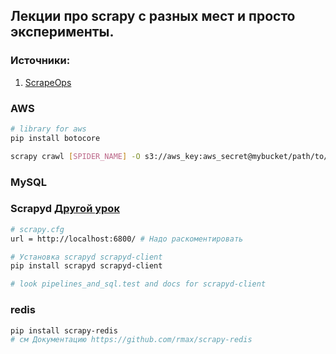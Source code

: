 ## Лекции про scrapy с разных мест и просто эксперименты.

### Источники: 

1. [ScrapeOps](https://www.youtube.com/@scrapeops)



### AWS 

```bash 
# library for aws 
pip install botocore

scrapy crawl [SPIDER_NAME] -O s3://aws_key:aws_secret@mybucket/path/to/pyscrapeddata.scv:scv

``` 


### MySQL 




### Scrapyd [Другой урок](https://www.youtube.com/watch?v=PZKH5S0C8EI)

```bash 
# scrapy.cfg 
url = http://localhost:6800/ # Надо раскоментировать 

# Установка scrapyd scrapyd-client 
pip install scrapyd scrapyd-client 

# look pipelines_and_sql.test and docs for scrapyd-client
```

### redis 

```bash 
pip install scrapy-redis
# см Документацию https://github.com/rmax/scrapy-redis
```